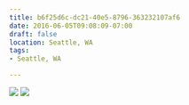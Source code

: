 ```yaml
---
title: b6f25d6c-dc21-40e5-8796-363232107af6
date: 2016-06-05T09:08:09-07:00
draft: false
location: Seattle, WA
tags:
- Seattle, WA

---
```



![](https://d17enza3bfujl8.cloudfront.net/DSCF3604.jpg)
![](https://d17enza3bfujl8.cloudfront.net/DSCF3614.jpg)

